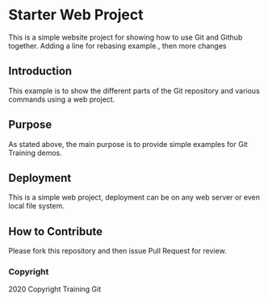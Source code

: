 # Starter Web Project

This is a simple website project for showing how to use Git and Github together. Adding a line for rebasing example., then more changes

## Introduction

This example is to show the different parts of the Git repository and various commands using a web project.

## Purpose

As stated above, the main purpose is to provide simple examples for Git Training demos.

## Deployment

This is a simple web project, deployment can be on any web server or even local file system.

## How to Contribute

Please fork this repository and then issue Pull Request for review.

### Copyright

2020 Copyright Training Git

